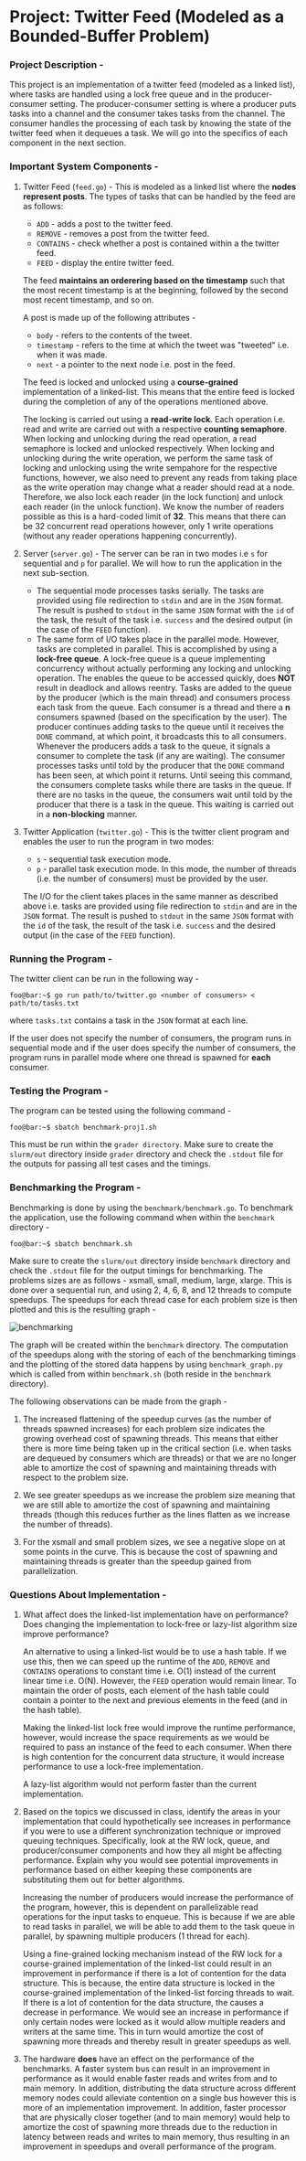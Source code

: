 # Project: Twitter Feed (Modeled as a Bounded-Buffer Problem)

### Project Description - 

This project is an implementation of a twitter feed (modeled as a linked list), where tasks are handled using a lock free queue and in the producer-consumer setting. The producer-consumer setting is where a producer puts tasks into a channel and the consumer takes tasks from the channel. The consumer handles the processing of each task by knowing the state of the twitter feed when it dequeues a task. We will go into the specifics of each component in the next section.

### Important System Components - 

1. Twitter Feed (`feed.go`) - This is modeled as a linked list where the **nodes represent posts**. The types of tasks that can be handled by the feed are as follows:

    - `ADD` - adds a post to the twitter feed.
    - `REMOVE` - removes a post from the twitter feed.
    - `CONTAINS` - check whether a post is contained within a the twitter feed.
    - `FEED` - display the entire twitter feed.

    The feed **maintains an orderering based on the timestamp** such that the most recent timestamp is at the beginning, followed by the second most recent timestamp, and so on.

    A post is made up of the following attributes - 

    - `body` - refers to the contents of the tweet.
    - `timestamp` - refers to the time at which the tweet was "tweeted" i.e. when it was made.
    - `next` - a pointer to the next node i.e. post in the feed.

    The feed is locked and unlocked using a **course-grained** implementation of a linked-list. This means that the entire feed is locked during the completion of any of the operations mentioned above. 

    The locking is carried out using a **read-write lock**. Each operation i.e. read and write are carried out with a respective **counting semaphore**. When locking and unlocking during the read operation, a read semaphore is locked and unlocked respectively. When locking and unlocking during the write operation, we perform the same task of locking and unlocking using the write sempahore for the respective functions, however, we also need to prevent any reads from taking place as the write operation may change what a reader should read at a node. Therefore, we also lock each reader (in the lock function) and unlock each reader (in the unlock function). We know the number of readers possible as this is a hard-coded limit of **32**. This means that there can be 32 concurrent read operations however, only 1 write operations (without any reader operations happening concurrently).

2. Server (`server.go`) - The server can be ran in two modes i.e `s` for sequential and `p` for parallel. We will how to run the application in the next sub-section.
    
    - The sequential mode processes tasks serially. The tasks are provided using file redirection to `stdin` and are in the `JSON` format. The result is pushed to `stdout` in the same `JSON` format with the `id` of the task, the result of the task i.e. `success` and the desired output (in the case of the `FEED` function). 
    - The same form of I/O takes place in the parallel mode. However, tasks are completed in parallel. This is accomplished by using a **lock-free queue**. A lock-free queue is a queue implementing concurrency without actually performing any locking and unlocking operation. The enables the queue to be accessed quickly, does **NOT** result in deadlock and allows reentry. Tasks are added to the queue by the producer (which is the main thread) and consumers process each task from the queue. Each consumer is a thread and there a **n** consumers spawned (based on the specification by the user). The producer continues adding tasks to the queue until it receives the `DONE` command, at which point, it broadcasts this to all consumers. Whenever the producers adds a task to the queue, it signals a consumer to complete the task (if any are waiting). The consumer processes tasks until told by the producer that the `DONE` command has been seen, at which point it returns. Until seeing this command, the consumers complete tasks while there are tasks in the queue. If there are no tasks in the queue, the consumers wait until told by the producer that there is a task in the queue. This waiting is carried out in a **non-blocking** manner.

3. Twitter Application (`twitter.go`) - This is the twitter client program and enables the user to run the program in two modes:
    - `s` - sequential task execution mode.
    - `p` - parallel task execution mode. In this mode, the number of threads (i.e. the number of consumers) must be provided by the user.

    The I/O for the client takes places in the same manner as described above i.e. tasks are provided using file redirection to `stdin` and are in the `JSON` format. The result is pushed to `stdout` in the same `JSON` format with the `id` of the task, the result of the task i.e. `success` and the desired output (in the case of the `FEED` function). 

### Running the Program - 

The twitter client can be run in the following way - 

```console
foo@bar:~$ go run path/to/twitter.go <number of consumers> < path/to/tasks.txt
```

where `tasks.txt` contains a task in the `JSON` format at each line.

If the user does not specify the number of consumers, the program runs in sequential mode and if the user does specify the number of consumers, the program runs in parallel mode where one thread is spawned for **each** consumer.

### Testing the Program - 

The program can be tested using the following command - 

```console
foo@bar:~$ sbatch benchmark-proj1.sh
```

This must be run within the `grader directory`. Make sure to create the `slurm/out` directory inside `grader` directory and check the `.stdout` file for the outputs for passing all test cases and the timings. 

### Benchmarking the Program - 

Benchmarking is done by using the `benchmark/benchmark.go`. To benchmark the application, use the following command when within the `benchmark` directory - 

```console
foo@bar:~$ sbatch benchmark.sh
```

Make sure to create the `slurm/out` directory inside `benchmark` directory and check the `.stdout` file for the output timings for benchmarking. The problems sizes are as follows - xsmall, small, medium, large, xlarge. This is done over a sequential run, and using 2, 4, 6, 8, and 12 threads to compute speedups. The speedups for each thread case for each problem size is then plotted and this is the resulting graph - 

![benchmarking](./speedup.png)


The graph will be created within the `benchmark` directory. The computation of the speedups along with the storing of each of the benchmarking timings and the plotting of the stored data happens by using `benchmark_graph.py` which is called from within `benchmark.sh` (both reside in the `benchmark` directory).


The following observations can be made from the graph - 

1. The increased flattening of the speedup curves (as the number of threads spawned increases) for each problem size indicates the growing overhead cost of spawning threads. This means that either there is more time being taken up in the critical section (i.e. when tasks are dequeued by consumers which are threads) or that we are no longer able to amortize the cost of spawning and maintaining threads with respect to the problem size. 

2. We see greater speedups as we increase the problem size meaning that we are still able to amortize the cost of spawning and maintaining threads (though this reduces further as the lines flatten as we increase the number of threads). 

3. For the xsmall and small problem sizes, we see a negative slope on at some points in the curve. This is because the cost of spawning and maintaining threads is greater than the speedup gained from parallelization.


### Questions About Implementation - 

1. What affect does the linked-list implementation have on performance? Does changing the implementation to lock-free or lazy-list algorithm size improve performance?

    An alternative to using a linked-list would be to use a hash table. If we use this, then we can speed up the runtime of the `ADD`, `REMOVE` and `CONTAINS` operations to constant time i.e. O(1) instead of the current linear time i.e. O(N). However, the `FEED` operation would remain linear. To maintain the order of posts, each element of the hash table could contain a pointer to the next and previous elements in the feed (and in the hash table).

    Making the linked-list lock free would improve the runtime performance, however, would increase the space requirements as we would be required to pass an instance of the feed to each consumer. When there is high contention for the concurrent data structure, it would increase performance to use a lock-free implementation.

    A lazy-list algorithm would not perform faster than the current implementation.

2. Based on the topics we discussed in class, identify the areas in your implementation that could hypothetically see increases in performance if you were to use a different synchronization technique or improved queuing techniques. Specifically, look at the RW lock, queue, and producer/consumer components and how they all might be affecting performance. Explain why you would see potential improvements in performance based on either keeping these components are substituting them out for better algorithms.

    Increasing the number of producers would increase the performance of the program, however, this is dependent on parallelizable read operations for the input tasks to enqueue. This is because if we are able to read tasks in parallel, we will be able to add them to the task queue in parallel, by spawning multiple producers (1 thread for each).

    Using a fine-grained locking mechanism instead of the RW lock for a course-grained implementation of the linked-list could result in an improvement in performance if there is a lot of contention for the data structure. This is because, the entire data structure is locked in the course-grained implementation of the linked-list forcing threads to wait. If there is a lot of contention for the data structure, the causes a decrease in performance. We would see an increase in performance if only certain nodes were locked as it would allow multiple readers and writers at the same time. This in turn would amortize the cost of spawning more threads and thereby result in greater speedups as well.

3. The hardware **does** have an effect on the performance of the benchmarks. A faster system bus can result in an improvement in performance as it would enable faster reads and writes from and to main memory. In addition, distributing the data structure across different memory nodes could alleviate contention on a single bus however this is more of an implementation improvement. In addition, faster processor that are physically closer together (and to main memory) would help to amortize the cost of spawning more threads due to the reduction in latency between reads and writes to main memory, thus resulting in an improvement in speedups and overall performance of the program.
